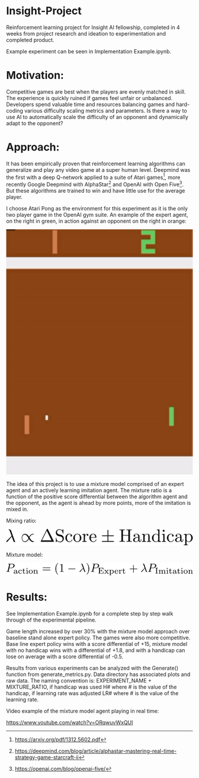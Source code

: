# Insight-Project
Reinforcement learning project for Insight AI fellowship, completed in 4 weeks from project research and ideation to experimentation and completed product.

Example experiment can be seen in Implementation Example.ipynb.

# Motivation:

Competitive games are best when the players are evenly matched in skill. The experience is quickly ruined if games feel unfair or unbalanced. Developers spend valuable time and resources balancing games and hard-coding various difficulty scaling metrics and parameters. Is there a way to use AI to automatically scale the difficulty of an opponent and dynamically adapt to the opponent?

# Approach:

It has been empirically proven that reinforcement learning algorithms can generalize and play any video game at a super human level. Deepmind was the first with a deep Q-network applied to a suite of Atari games[^1], more recently Google Deepmind with AlphaStar[^2] and OpenAI with Open Five[^3]. But these algorithms are trained to win and have little use for the average player.

[^1]: https://arxiv.org/pdf/1312.5602.pdf

[^2]: https://deepmind.com/blog/article/alphastar-mastering-real-time-strategy-game-starcraft-ii

[^3]: https://openai.com/blog/openai-five/

I choose Atari Pong as the environment for this experiment as it is the only two player game in the OpenAI gym suite. An example of the expert agent, on the right in green, in action against an opponent on the right in orange:

![Expert Pong Agent](https://github.com/ultysim/Insight-Project/blob/master/media/ExpertInAction.gif)

The idea of this project is to use a mixture model comprised of an expert agent and an actively learning imitation agent. The mixture ratio is a function of the positive score differential between the algorithm agent and the opponent, as the agent is ahead by more points, more of the imitation is mixed in. 

Mixing ratio:

![Mixing Ratio:](https://raw.githubusercontent.com/ultysim/Insight-Project/master/media/mixtureparam.png)

Mixture model:

![Mixture Model](https://raw.githubusercontent.com/ultysim/Insight-Project/master/media/mixturemodel.png)


# Results:

See Implementation Example.ipynb for a complete step by step walk through of the experimental pipeline.

Game length increased by over 30% with the mixture model approach over baseline stand alone expert policy. The games were also more competitive. Base line expert policy wins with a score differential of +15, mixture model with no handicap wins with a differential of +1.8, and with a handicap can lose on average with a score differential of -0.5.

Results from various experiments can be analyzed with the Generate() function from generate_metrics.py. Data directory has associated plots and raw data. The naming convention is: EXPERIMENT_NAME + MIXTURE_RATIO, if handicap was used H# where # is the value of the handicap, if learning rate was adjusted LR# where # is the value of the learning rate.

Video example of the mixture model agent playing in real time:

https://www.youtube.com/watch?v=ORqwuvWxQUI
